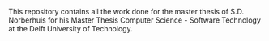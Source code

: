 This repository contains all the work done for the master thesis of S.D. Norberhuis for his Master Thesis Computer Science - Software Technology 
at the Delft University of Technology.

